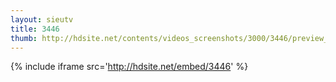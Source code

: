 ```yaml
---
layout: sieutv
title: 3446
thumb: http://hdsite.net/contents/videos_screenshots/3000/3446/preview_360p.mp4.jpg
---
```

{% include iframe src='http://hdsite.net/embed/3446' %}
 
